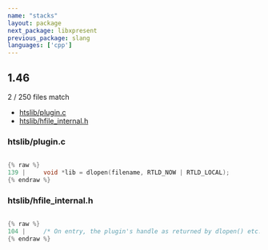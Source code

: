 ```yaml
---
name: "stacks"
layout: package
next_package: libxpresent
previous_package: slang
languages: ['cpp']
---
```

## 1.46
2 / 250 files match

 - [htslib/plugin.c](#htslibpluginc)
 - [htslib/hfile_internal.h](#htslibhfile_internalh)

### htslib/plugin.c

```cpp

{% raw %}
139 |     void *lib = dlopen(filename, RTLD_NOW | RTLD_LOCAL);
{% endraw %}

```
### htslib/hfile_internal.h

```cpp

{% raw %}
104 |     /* On entry, the plugin's handle as returned by dlopen() etc.  */
{% endraw %}

```